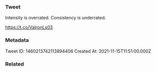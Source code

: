 ### Tweet
Intensity is overrated. Consistency is underrated.

https://t.co/ValrpnLs03

### Metadata
Tweet ID: 1460213742113894406
Created At: 2021-11-15T11:51:00.000Z

### Related

